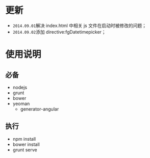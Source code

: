 # 更新

* `2014.09.01`解决 index.html 中相关 js 文件在启动时被修改的问题；
* `2014.09.02`添加 directive:fgDatetimepicker；



# 使用说明

## 必备

* nodejs
* grunt
* bower
* yeoman
  * generator-angular

## 执行

* npm install
* bower install
* grunt serve